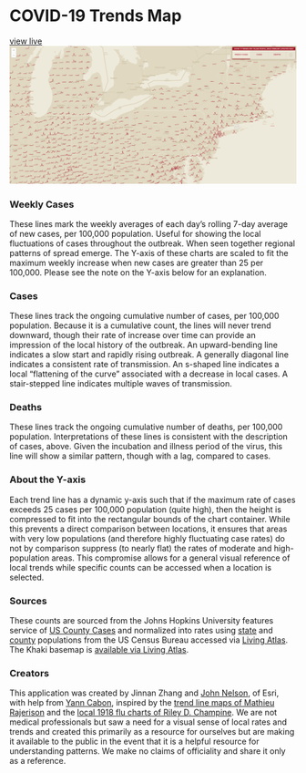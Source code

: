 # COVID-19 Trends Map
[view live](https://livingatlas.arcgis.com/labs/covidtrends/?@=-94.464,40.252,4)
![screenshot](./screenshot.png)

### Weekly Cases
These lines mark the weekly averages of each day’s rolling 7-day average of new cases, per 100,000 population. Useful for showing the local fluctuations of cases throughout the outbreak. When seen together regional patterns of spread emerge. The Y-axis of these charts are scaled to fit the maximum weekly increase when new cases are greater than 25 per 100,000. Please see the note on the Y-axis below for an explanation.

### Cases
These lines track the ongoing cumulative number of cases, per 100,000 population. Because it is a cumulative count, the lines will never trend downward, though their rate of increase over time can provide an impression of the local history of the outbreak. An upward-bending line indicates a slow start and rapidly rising outbreak. A generally diagonal line indicates a consistent rate of transmission. An s-shaped line indicates a local “flattening of the curve” associated with a decrease in local cases. A stair-stepped line indicates multiple waves of transmission.

### Deaths
These lines track the ongoing cumulative number of deaths, per 100,000 population. Interpretations of these lines is consistent with the description of cases, above. Given the incubation and illness period of the virus, this line will show a similar pattern, though with a lag, compared to cases.

### About the Y-axis
Each trend line has a dynamic y-axis such that if the maximum rate of cases exceeds 25 cases per 100,000 population (quite high), then the height is compressed to fit into the rectangular bounds of the chart container. While this prevents a direct comparison between locations, it ensures that areas with very low populations (and therefore highly fluctuating case rates) do not by comparison suppress (to nearly flat) the rates of moderate and high-population areas. This compromise allows for a general visual reference of local trends while specific counts can be accessed when a location is selected.

### Sources
These counts are sourced from the Johns Hopkins University features service of [US County Cases](https://services9.arcgis.com/6Hv9AANartyT7fJW/ArcGIS/rest/services) and normalized into rates using [state](https://www.arcgis.com/home/item.html?id=99fd67933e754a1181cc755146be21ca) and [county](https://www.arcgis.com/home/item.html?id=7566e0221e5646f99ea249a197116605) populations from the US Census Bureau accessed via [Living Atlas](https://livingatlas.arcgis.com/en/browse/#d=2&q=usa%20population).
The Khaki basemap is [available via Living Atlas](https://livingatlas.arcgis.com/en/browse/#d=2&q=khaki).

### Creators
This application was created by Jinnan Zhang and [John Nelson](https://adventuresinmapping.com/), of Esri, with help from [Yann Cabon](https://github.com/ycabon), inspired by the [trend line maps of Mathieu Rajerison](https://datagistips.hypotheses.org/488) and the [local 1918 flu charts of Riley D. Champine](https://twitter.com/rileydchampine/status/1243552850728411143). We are not medical professionals but saw a need for a visual sense of local rates and trends and created this primarily as a resource for ourselves but are making it available to the public in the event that it is a helpful resource for understanding patterns. We make no claims of officiality and share it only as a reference.
